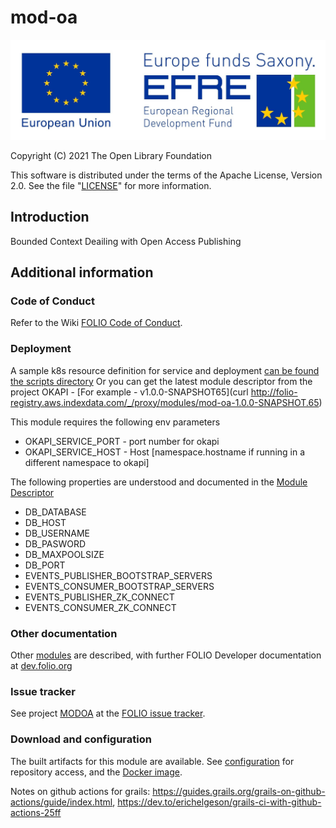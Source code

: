 # mod-oa

![Development 2021-2022 funded by European Regional Development Fund (EFRE)](https://github.com/folio-org/mod-oa/raw/master/assets/EFRE_2015_quer_RGB.jpg)


Copyright (C) 2021 The Open Library Foundation

This software is distributed under the terms of the Apache License,
Version 2.0. See the file "[LICENSE](LICENSE)" for more information.

## Introduction

Bounded Context Deailing with Open Access Publishing

## Additional information

### Code of Conduct

Refer to the Wiki [FOLIO Code of Conduct](https://wiki.folio.org/display/COMMUNITY/FOLIO+Code+of+Conduct).

### Deployment

A sample k8s resource definition for service and deployment [can be found the scripts directory](https://github.com/folio-org/mod-oa/blob/master/scripts/k8s_deployment_template.yaml)
Or you can get the latest module descriptor from the project OKAPI - [For example - v1.0.0-SNAPSHOT65](curl http://folio-registry.aws.indexdata.com/_/proxy/modules/mod-oa-1.0.0-SNAPSHOT.65)

This module requires the following env parameters
* OKAPI_SERVICE_PORT - port number for okapi
* OKAPI_SERVICE_HOST - Host [namespace.hostname if running in a different namespace to okapi]

The following properties are understood and documented in the [Module Descriptor](https://github.com/folio-org/mod-oa/blob/master/service/src/main/okapi/ModuleDescriptor-template.json)
* DB_DATABASE
* DB_HOST
* DB_USERNAME
* DB_PASWORD
* DB_MAXPOOLSIZE
* DB_PORT
* EVENTS_PUBLISHER_BOOTSTRAP_SERVERS
* EVENTS_CONSUMER_BOOTSTRAP_SERVERS
* EVENTS_PUBLISHER_ZK_CONNECT
* EVENTS_CONSUMER_ZK_CONNECT


### Other documentation

Other [modules](https://dev.folio.org/source-code/#server-side) are described,
with further FOLIO Developer documentation at [dev.folio.org](https://dev.folio.org/)

### Issue tracker

See project [MODOA](https://issues.folio.org/browse/MODOA)
at the [FOLIO issue tracker](https://dev.folio.org/guidelines/issue-tracker).

### Download and configuration

The built artifacts for this module are available.
See [configuration](https://dev.folio.org/download/artifacts) for repository access,
and the [Docker image](https://hub.docker.com/r/folioorg/mod-oa/).



Notes on github actions for grails: https://guides.grails.org/grails-on-github-actions/guide/index.html, https://dev.to/erichelgeson/grails-ci-with-github-actions-25ff

